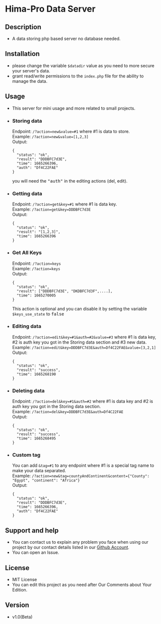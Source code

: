 # Hima-Pro Data Server

## Description
- A data storing php based server no database needed.

## Installation
- please change the variable <code>$datadir</code> value as you need to more secure your server's data.
- grant read/write permissions to the <code>index.php</code> file for the ability to manage the data.

## Usage

- This server for mini usage and more related to small projects.
- ### Storing data
  Endpoint: `/?action=new&value=#1` where #1 is data to store.
  <br> Example: `/?action=new&value=[1,2,3]`
  <br> Output: 
    ```
    {
      "status": "ok",
      "result": "DDDBFC7d3E",
      "time": 1665266396,
      "auth": "Df4C22FAE"
    } 
    ```
    you will need the <kbd>"auth"</kbd> in the editing actions (del, edit).

- ### Getting data
  Endpoint: `/?action=get&key=#1` where #1 is data key.
  <br> Example: `/?action=get&key=DDDBFC7d3E`
  <br> Output: 
    ```
    {
      "status": "ok",
      "result": "[1,2,3]",
      "time": 1665266396
    }
    ```

- ### Get All Keys
  Endpoint: `/?action=keys`
  <br> Example: `/?action=keys`
  <br> Output: 
    ```
    {
      "status": "ok",
      "result": ["DDDBFC7d3E", "DKDBFC7d3F",....],
      "time": 1665270005
    }
    ```
    This action is optional and you can disable it by setting the variable `$keys_use_state` to <kbd>false</kbd>

- ### Editing data
  Endpoint: `/?action=edit&key=#1&auth=#2&value=#3` where #1 is data key, #2 is auth key you got in the Storing data section and #3 new data.
  <br> Example: `/?action=edit&key=DDDBFC7d3E&auth=Df4C22FAE&value=[3,2,1]`
  <br> Output: 
    ```
    {
      "status": "ok",
      "result": "success",
      "time": 1665268190
    }
    ```

- ### Deleting data
  Endpoint: `/?action=del&key=#1&auth=#2` where #1 is data key and #2 is auth key you got in the Storing data section.
  <br> Example: `/?action=del&key=DDDBFC7d3E&auth=Df4C22FAE`
  <br> Output: 
    ```
    {
      "status": "ok",
      "result": "success",
      "time": 1665268495
    }
    ```

- ### Custom tag
  You can add `&tag=#1` to any endpoint where #1 is a special tag name to make your data separated.
  <br> Example: `/?action=new&tag=countyAndContinent&content={"County": "Egypt", "continent": "Africa"}`
  <br> Output: 
    ```
    {
      "status": "ok",
      "result": "DDDBFC7d3E",
      "time": 1665266396,
      "auth": "Df4C22FAE"
    } 
    ```

## Support and help
  - You can contact us to explain any problem you face when using our project by our contact details listed in our [Github Account](https://github.com/Hima-Pro).
  - You can open an Issue.

## License
- MIT License 
- You can edit this project as you need after Our Comments about Your Edition.

## Version
- v1.0(Beta)